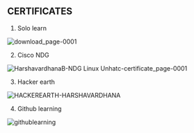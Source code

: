 ## CERTIFICATES
1) Solo learn

![download_page-0001](https://user-images.githubusercontent.com/98813874/153496094-01681d8f-e76e-4b1d-a1cb-4e76f2aa29ed.jpg)


2) Cisco NDG


![HarshavardhanaB-NDG Linux Unhatc-certificate_page-0001](https://user-images.githubusercontent.com/98813874/153496133-8dcda07c-09c8-4d80-af03-5d3659add7d7.jpg)



3) Hacker earth 

![HACKEREARTH-HARSHAVARDHANA](https://user-images.githubusercontent.com/98813874/153496018-83651915-6a9a-40fd-a38f-0e2757412ae3.PNG)

4) Github learning



![githublearning](https://user-images.githubusercontent.com/98813874/153496831-19df6bcd-8e3e-4b4e-998b-e77b51dea148.jpg)
